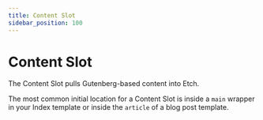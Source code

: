 ```yaml
---
title: Content Slot
sidebar_position: 100
---
```


# Content Slot

The Content Slot pulls Gutenberg-based content into Etch.

The most common initial location for a Content Slot is inside a `main` wrapper in your Index template or inside the `article` of a blog post template.